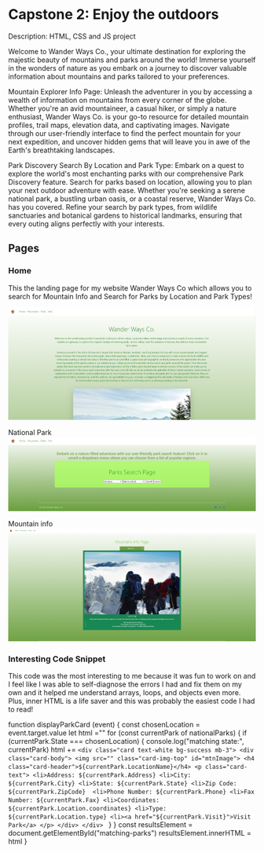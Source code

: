 # Capstone 2: Enjoy the outdoors

Description:
HTML, CSS and JS project

Welcome to Wander Ways Co., your ultimate destination for exploring the majestic beauty of mountains and parks around the world! Immerse yourself in the wonders of nature as you embark on a journey to discover valuable information about mountains and parks tailored to your preferences.

Mountain Explorer Info Page:
Unleash the adventurer in you by accessing a wealth of information on mountains from every corner of the globe. Whether you're an avid mountaineer, a casual hiker, or simply a nature enthusiast, Wander Ways Co. is your go-to resource for detailed mountain profiles, trail maps, elevation data, and captivating images. Navigate through our user-friendly interface to find the perfect mountain for your next expedition, and uncover hidden gems that will leave you in awe of the Earth's breathtaking landscapes.

Park Discovery Search By Location and Park Type:
Embark on a quest to explore the world's most enchanting parks with our comprehensive Park Discovery feature. Search for parks based on location, allowing you to plan your next outdoor adventure with ease. Whether you're seeking a serene national park, a bustling urban oasis, or a coastal reserve, Wander Ways Co. has you covered. Refine your search by park types, from wildlife sanctuaries and botanical gardens to historical landmarks, ensuring that every outing aligns perfectly with your interests.

## Pages

### Home
This the landing page for my website Wander Ways Co which allows you to search for Mountain Info and Search for Parks by Location and Park Types!

![Home Page of Website](image.png)

National Park
![Parks Search Page](image-1.png)

Mountain info
![Mountain Info Page](image-2.png)

### Interesting Code Snippet

This code was the most interesting to me because it was fun to work on and I feel like I was able to self-diagnose the errors I had and fix them on my own and it helped me understand arrays, loops, and objects even more. Plus, inner HTML is a life saver and this was probably the easiest code I had to read!

function displayParkCard (event) {
    const chosenLocation = event.target.value
    let html =""
    for (const currentPark of nationalParks) {
        if (currentPark.State === chosenLocation) {
            console.log("matching state:", currentPark)
            html += `
            <div class="card text-white bg-success mb-3">
            <div class="card-body">
                <img src="" class="card-img-top" id="mtnImage">
                <h4 class="card-header">${currentPark.LocationName}</h4>
                <p class="card-text">
                <li>Address: ${currentPark.Address}
                <li>City: ${currentPark.City}
                <li>State: ${currentPark.State}
                 <li>Zip Code: ${currentPark.ZipCode} 
                 <li>Phone Number: ${currentPark.Phone}
                 <li>Fax Number: ${currentPark.Fax}
                 <li>Coordinates: ${currentPark.Location.coordinates}
                 <li>Type: ${currentPark.Location.type}
                 <li><a href="${currentPark.Visit}">Visit Park</a>
                </p>
                </div>
            </div> 
            `
        }
    }
    const resultsElement = document.getElementById("matching-parks")
    resultsElement.innerHTML = html
}
